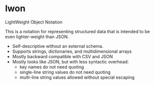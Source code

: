 # lwon
LightWeight Object Notation

This is a notation for representing structured data that is intended to be even lighter-weight than JSON.

- Self-descriptive without an external schema.
- Supports strings, dictionaries, and multidimensional arrays
- Mostly backward compatible with CSV and JSON
- Mostly looks like JSON, but with less syntactic overhead:
    - key names do not need quoting
    - single-line string values do not need quoting
    - multi-line string values allowed without special escaping
